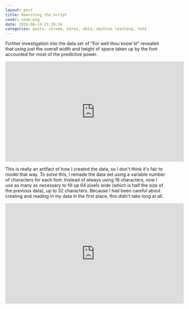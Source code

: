 ```yaml
---
layout: post
title: Rewriting the Script
cover: none.png
date: 2016-06-14 11:28:34 
categories: posts, stream, keras, data, machine learning, fwtk
---
```


Further investigation into the data set of "For well thou know'st" revealed that using just the overall width and height of space taken up by the font accounted for most of the predictive power.

<iframe width="560" height="315" src="https://www.youtube.com/embed/g5oGFGCPrtU" frameborder="0"> </iframe>

This is really an artifact of how I created the data, so I don't think it's fair to model that way.  To solve this, I remade the data set using a variable number of characters for each font.  Instead of always using 16 characters, now I use as many as necessary to fill up 64 pixels wide (which is half the size of the previous data), up to 32 characters.  Because I had been careful about creating and reading in my data in the first place, this didn't take long at all.

<iframe width="560" height="315" src="https://www.youtube.com/embed/sT-2sj1fYlU" frameborder="0"> </iframe>

